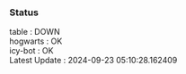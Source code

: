 ### Status


table : DOWN  
hogwarts : OK  
icy-bot : OK  
Latest Update : 2024-09-23 05:10:28.162409
